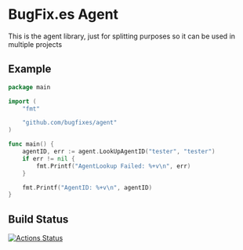# BugFix.es Agent

This is the agent library, just for splitting purposes so it can be used in multiple projects

## Example

```go
package main

import (
    "fmt"

    "github.com/bugfixes/agent"
)

func main() {
    agentID, err := agent.LookUpAgentID("tester", "tester")
    if err != nil {
        fmt.Printf("AgentLookup Failed: %+v\n", err)
    }

    fmt.Printf("AgentID: %+v\n", agentID)
}
```

## Build Status
[![Actions Status](https://github.com/BugFixes/agent/workflows/Test%20Push/badge.svg)](https://github.com/bugfixes/agent/actions)

